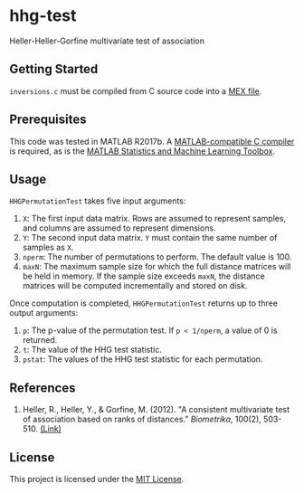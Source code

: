 # hhg-test
Heller-Heller-Gorfine multivariate test of association

## Getting Started

`inversions.c` must be compiled from C source code into a [MEX file](https://www.mathworks.com/help/matlab/ref/mex.html).

## Prerequisites

This code was tested in MATLAB R2017b.
A [MATLAB-compatible C compiler](https://www.mathworks.com/support/compilers.html) is required, as is the [MATLAB Statistics and Machine Learning Toolbox](https://www.mathworks.com/help/stats/index.html).

## Usage

`HHGPermutationTest` takes five input arguments:
1. `X`: The first input data matrix. Rows are assumed to represent samples, and columns are assumed to represent dimensions.
2. `Y`: The second input data matrix. `Y` must contain the same number of samples as `X`.
3. `nperm`: The number of permutations to perform. The default value is 100.
4. `maxN`: The maximum sample size for which the full distance matrices will be held in memory. If the sample size exceeds `maxN`, the distance matrices will be computed incrementally and stored on disk.

Once computation is completed, `HHGPermutationTest` returns up to three output arguments:
1. `p`: The p-value of the permutation test. If `p < 1/nperm`, a value of 0 is returned.
2. `t`: The value of the HHG test statistic.
3. `pstat`: The values of the HHG test statistic for each permutation.

## References

1. Heller, R., Heller, Y., & Gorfine, M. (2012). "A consistent multivariate test of association based on ranks of distances." _Biometrika_, 100(2), 503-510. [(Link)](https://academic.oup.com/biomet/article/100/2/503/202568)

## License

This project is licensed under the [MIT License](LICENSE.txt).
